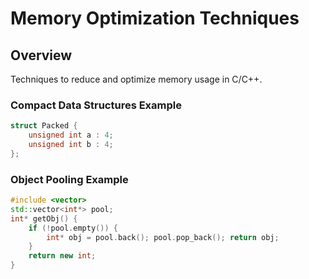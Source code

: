 # Memory Optimization Techniques

## Overview
Techniques to reduce and optimize memory usage in C/C++.

### Compact Data Structures Example
```cpp
struct Packed {
    unsigned int a : 4;
    unsigned int b : 4;
};
```

### Object Pooling Example
```cpp
#include <vector>
std::vector<int*> pool;
int* getObj() {
    if (!pool.empty()) {
        int* obj = pool.back(); pool.pop_back(); return obj;
    }
    return new int;
}
```
